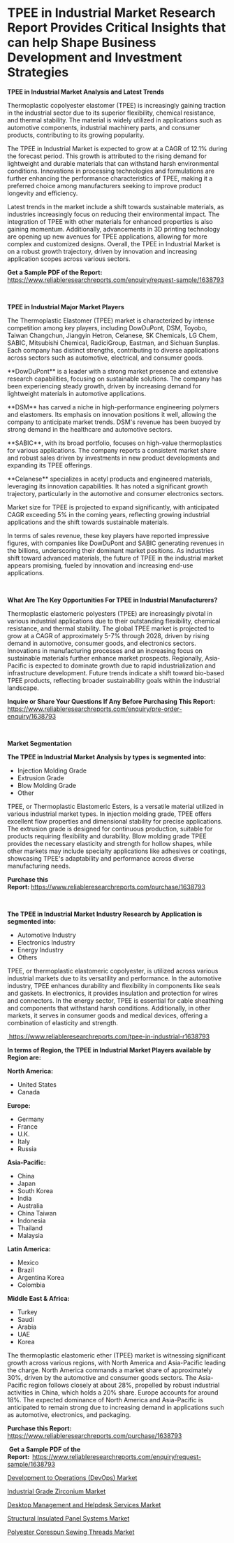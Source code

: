 <p><h1>TPEE in Industrial Market Research Report Provides Critical Insights that can help Shape Business Development and Investment Strategies</h1></p><p><strong>TPEE in Industrial Market Analysis and Latest Trends</strong></p>
<p><p>Thermoplastic copolyester elastomer (TPEE) is increasingly gaining traction in the industrial sector due to its superior flexibility, chemical resistance, and thermal stability. The material is widely utilized in applications such as automotive components, industrial machinery parts, and consumer products, contributing to its growing popularity.</p><p>The TPEE in Industrial Market is expected to grow at a CAGR of 12.1% during the forecast period. This growth is attributed to the rising demand for lightweight and durable materials that can withstand harsh environmental conditions. Innovations in processing technologies and formulations are further enhancing the performance characteristics of TPEE, making it a preferred choice among manufacturers seeking to improve product longevity and efficiency.</p><p>Latest trends in the market include a shift towards sustainable materials, as industries increasingly focus on reducing their environmental impact. The integration of TPEE with other materials for enhanced properties is also gaining momentum. Additionally, advancements in 3D printing technology are opening up new avenues for TPEE applications, allowing for more complex and customized designs. Overall, the TPEE in Industrial Market is on a robust growth trajectory, driven by innovation and increasing application scopes across various sectors.</p></p>
<p><strong>Get a Sample PDF of the Report:&nbsp;</strong> <a href="https://www.reliableresearchreports.com/enquiry/request-sample/1638793?utm_campaign=118&utm_medium=2&utm_source=Github&utm_content=ia&utm_term=07122024&utm_id=tpee-in-industrial">https://www.reliableresearchreports.com/enquiry/request-sample/1638793</a></p>
<p>&nbsp;</p>
<p><strong>TPEE in Industrial Major Market Players</strong></p>
<p><p>The Thermoplastic Elastomer (TPEE) market is characterized by intense competition among key players, including DowDuPont, DSM, Toyobo, Taiwan Changchun, Jiangyin Hetron, Celanese, SK Chemicals, LG Chem, SABIC, Mitsubishi Chemical, RadiciGroup, Eastman, and Sichuan Sunplas. Each company has distinct strengths, contributing to diverse applications across sectors such as automotive, electrical, and consumer goods.</p><p>**DowDuPont** is a leader with a strong market presence and extensive research capabilities, focusing on sustainable solutions. The company has been experiencing steady growth, driven by increasing demand for lightweight materials in automotive applications.</p><p>**DSM** has carved a niche in high-performance engineering polymers and elastomers. Its emphasis on innovation positions it well, allowing the company to anticipate market trends. DSM's revenue has been buoyed by strong demand in the healthcare and automotive sectors.</p><p>**SABIC**, with its broad portfolio, focuses on high-value thermoplastics for various applications. The company reports a consistent market share and robust sales driven by investments in new product developments and expanding its TPEE offerings.</p><p>**Celanese** specializes in acetyl products and engineered materials, leveraging its innovation capabilities. It has noted a significant growth trajectory, particularly in the automotive and consumer electronics sectors.</p><p>Market size for TPEE is projected to expand significantly, with anticipated CAGR exceeding 5% in the coming years, reflecting growing industrial applications and the shift towards sustainable materials.</p><p>In terms of sales revenue, these key players have reported impressive figures, with companies like DowDuPont and SABIC generating revenues in the billions, underscoring their dominant market positions. As industries shift toward advanced materials, the future of TPEE in the industrial market appears promising, fueled by innovation and increasing end-use applications.</p></p>
<p>&nbsp;</p>
<p><strong>What Are The Key Opportunities For TPEE in Industrial Manufacturers?</strong></p>
<p><p>Thermoplastic elastomeric polyesters (TPEE) are increasingly pivotal in various industrial applications due to their outstanding flexibility, chemical resistance, and thermal stability. The global TPEE market is projected to grow at a CAGR of approximately 5-7% through 2028, driven by rising demand in automotive, consumer goods, and electronics sectors. Innovations in manufacturing processes and an increasing focus on sustainable materials further enhance market prospects. Regionally, Asia-Pacific is expected to dominate growth due to rapid industrialization and infrastructure development. Future trends indicate a shift toward bio-based TPEE products, reflecting broader sustainability goals within the industrial landscape.</p></p>
<p><strong>Inquire or Share Your Questions If Any Before Purchasing This Report:</strong> <a href="https://www.reliableresearchreports.com/enquiry/pre-order-enquiry/1638793?utm_campaign=118&utm_medium=2&utm_source=Github&utm_content=ia&utm_term=07122024&utm_id=tpee-in-industrial">https://www.reliableresearchreports.com/enquiry/pre-order-enquiry/1638793</a></p>
<p>&nbsp;</p>
<p><strong>Market Segmentation</strong></p>
<p><strong>The TPEE in Industrial Market Analysis by types is segmented into:</strong></p>
<p><ul><li>Injection Molding Grade</li><li>Extrusion Grade</li><li>Blow Molding Grade</li><li>Other</li></ul></p>
<p><p>TPEE, or Thermoplastic Elastomeric Esters, is a versatile material utilized in various industrial market types. In injection molding grade, TPEE offers excellent flow properties and dimensional stability for precise applications. The extrusion grade is designed for continuous production, suitable for products requiring flexibility and durability. Blow molding grade TPEE provides the necessary elasticity and strength for hollow shapes, while other markets may include specialty applications like adhesives or coatings, showcasing TPEE's adaptability and performance across diverse manufacturing needs.</p></p>
<p><strong>Purchase this Report:&nbsp;</strong><a href="https://www.reliableresearchreports.com/purchase/1638793?utm_campaign=118&utm_medium=2&utm_source=Github&utm_content=ia&utm_term=07122024&utm_id=tpee-in-industrial">https://www.reliableresearchreports.com/purchase/1638793</a></p>
<p>&nbsp;</p>
<p><strong>The TPEE in Industrial Market Industry Research by Application is segmented into:</strong></p>
<p><ul><li>Automotive Industry</li><li>Electronics Industry</li><li>Energy Industry</li><li>Others</li></ul></p>
<p><p>TPEE, or thermoplastic elastomeric copolyester, is utilized across various industrial markets due to its versatility and performance. In the automotive industry, TPEE enhances durability and flexibility in components like seals and gaskets. In electronics, it provides insulation and protection for wires and connectors. In the energy sector, TPEE is essential for cable sheathing and components that withstand harsh conditions. Additionally, in other markets, it serves in consumer goods and medical devices, offering a combination of elasticity and strength.</p></p>
<p><a href="https://www.reliableresearchreports.com/tpee-in-industrial-r1638793?utm_campaign=118&utm_medium=2&utm_source=Github&utm_content=ia&utm_term=07122024&utm_id=tpee-in-industrial">&nbsp;https://www.reliableresearchreports.com/tpee-in-industrial-r1638793</a></p>
<p><strong>In terms of Region, the TPEE in Industrial Market Players available by Region are:</strong></p>
<p>
    <p> <strong> North America: </strong>
        <ul>
            <li>United States</li>
            <li>Canada</li>
        </ul>
        </p> 
    <p> <strong> Europe: </strong>
        <ul>
            <li>Germany</li>
            <li>France</li>
            <li>U.K.</li>
            <li>Italy</li>
            <li>Russia</li>
        </ul>
        </p> 
    <p> <strong> Asia-Pacific: </strong>
        <ul>
            <li>China</li>
            <li>Japan</li>
            <li>South Korea</li>
            <li>India</li>
            <li>Australia</li>
            <li>China Taiwan</li>
            <li>Indonesia</li>
            <li>Thailand</li>
            <li>Malaysia</li>
        </ul>
        </p> 
    <p> <strong> Latin America: </strong>
        <ul>
            <li>Mexico</li>
            <li>Brazil</li>
            <li>Argentina Korea</li>
            <li>Colombia</li>
        </ul>
        </p> 
    <p> <strong> Middle East & Africa: </strong>
        <ul>
            <li>Turkey</li>
            <li>Saudi</li>
            <li>Arabia</li>
            <li>UAE</li>
            <li>Korea</li>
        </ul>
    </p>
    </p>
<p><p>The thermoplastic elastomeric ether (TPEE) market is witnessing significant growth across various regions, with North America and Asia-Pacific leading the charge. North America commands a market share of approximately 30%, driven by the automotive and consumer goods sectors. The Asia-Pacific region follows closely at about 28%, propelled by robust industrial activities in China, which holds a 20% share. Europe accounts for around 18%. The expected dominance of North America and Asia-Pacific is anticipated to remain strong due to increasing demand in applications such as automotive, electronics, and packaging.</p></p>
<p><strong>Purchase this Report: </strong><a href="https://www.reliableresearchreports.com/purchase/1638793?utm_campaign=118&utm_medium=2&utm_source=Github&utm_content=ia&utm_term=07122024&utm_id=tpee-in-industrial">https://www.reliableresearchreports.com/purchase/1638793</a></p>
<p>&nbsp;<strong>Get a Sample PDF of the Report:&nbsp;&nbsp;</strong><a href="https://www.reliableresearchreports.com/enquiry/request-sample/1638793?utm_campaign=118&utm_medium=2&utm_source=Github&utm_content=ia&utm_term=07122024&utm_id=tpee-in-industrial">https://www.reliableresearchreports.com/enquiry/request-sample/1638793</a></p>
<p><strong></strong></p>
<p><p><a href="https://www.linkedin.com/pulse/the-sympatico-insight-9odme?utm_campaign=118&utm_medium=2&utm_source=Github&utm_content=ia&utm_term=07122024&utm_id=tpee-in-industrial">Development to Operations (DevOps) Market</a></p><p><a href="https://github.com/tona7vba/Market-Research-Report-List-1/blob/main/industrial-grade-zirconium-market.md?utm_campaign=118&utm_medium=2&utm_source=Github&utm_content=ia&utm_term=07122024&utm_id=tpee-in-industrial">Industrial Grade Zirconium Market</a></p><p><a href="https://www.linkedin.com/pulse/the-sympatico-insight-9odme?utm_campaign=118&utm_medium=2&utm_source=Github&utm_content=ia&utm_term=07122024&utm_id=tpee-in-industrial">Desktop Management and Helpdesk Services Market</a></p><p><a href="https://issuu.com/reportprime-2/docs/structural-insulated-panel-systems-market-size-203?utm_campaign=118&utm_medium=2&utm_source=Github&utm_content=ia&utm_term=07122024&utm_id=tpee-in-industrial">Structural Insulated Panel Systems Market</a></p><p><a href="https://issuu.com/reportprime-2/docs/polyester-corespun-sewing-threads-market-size-2030?utm_campaign=118&utm_medium=2&utm_source=Github&utm_content=ia&utm_term=07122024&utm_id=tpee-in-industrial">Polyester Corespun Sewing Threads Market</a></p></p>